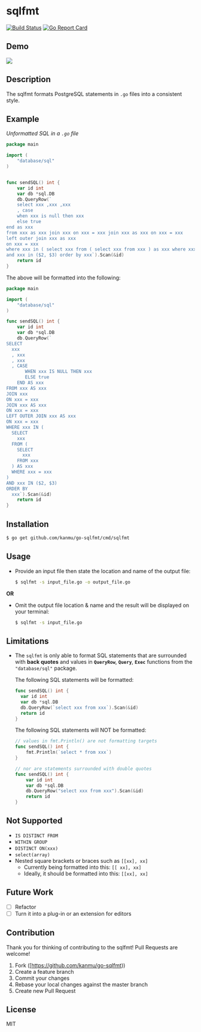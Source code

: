 # sqlfmt

[![Build Status](https://travis-ci.org/kanmu/go-sqlfmt.svg?branch=master)](https://travis-ci.org/kanmu/go-sqlfmt)
[![Go Report Card](https://goreportcard.com/badge/github.com/kanmu/go-sqlfmt)](https://goreportcard.com/report/github.com/kanmu/go-sqlfmt)

## Demo

![](https://raw.githubusercontent.com/kanmu/go-sqlfmt/master/gif/sql.gif?token=Al37VrrHKRlhQ_uOpxI30oKUX5OLNhlqks5cmu5AwA%3D%3D)

## Description

The sqlfmt formats PostgreSQL statements in `.go` files into a consistent style.

## Example

_Unformatted SQL in a `.go` file_

```go
package main

import (
	"database/sql"
)


func sendSQL() int {
	var id int
	var db *sql.DB
	db.QueryRow(`
	select xxx ,xxx ,xxx
	, case
	when xxx is null then xxx
	else true
end as xxx
from xxx as xxx join xxx on xxx = xxx join xxx as xxx on xxx = xxx
left outer join xxx as xxx
on xxx = xxx
where xxx in ( select xxx from ( select xxx from xxx ) as xxx where xxx = xxx )
and xxx in ($2, $3) order by xxx`).Scan(&id)
	return id
}
```

The above will be formatted into the following:

```go
package main

import (
	"database/sql"
)

func sendSQL() int {
	var id int
	var db *sql.DB
	db.QueryRow(`
SELECT
  xxx
  , xxx
  , xxx
  , CASE
       WHEN xxx IS NULL THEN xxx
       ELSE true
    END AS xxx
FROM xxx AS xxx
JOIN xxx
ON xxx = xxx
JOIN xxx AS xxx
ON xxx = xxx
LEFT OUTER JOIN xxx AS xxx
ON xxx = xxx
WHERE xxx IN (
  SELECT
    xxx
  FROM (
    SELECT
      xxx
    FROM xxx
  ) AS xxx
  WHERE xxx = xxx
)
AND xxx IN ($2, $3)
ORDER BY
  xxx`).Scan(&id)
	return id
}
```

## Installation

```bash
$ go get github.com/kanmu/go-sqlfmt/cmd/sqlfmt
```

## Usage

- Provide an input file then state the location and name of the output file:
  ```bash
  $ sqlfmt -s input_file.go -o output_file.go
  ```

**OR**

- Omit the output file location & name and the result will be displayed on your terminal:
  ```bash
  $ sqlfmt -s input_file.go
  ```

## Limitations

- The `sqlfmt` is only able to format SQL statements that are surrounded with **back quotes** and values in **`QueryRow`**, **`Query`**, **`Exec`**  functions from the `"database/sql"` package.

  The following SQL statements will be formatted:

  ```go
  func sendSQL() int {
  	var id int
  	var db *sql.DB
  	db.QueryRow(`select xxx from xxx`).Scan(&id)
  	return id
  }
  ```

  The following SQL statements will NOT be formatted:

  ```go
  // values in fmt.Println() are not formatting targets
  func sendSQL() int {
      fmt.Println(`select * from xxx`)
  }

  // nor are statements surrounded with double quotes
  func sendSQL() int {
      var id int
      var db *sql.DB
      db.QueryRow("select xxx from xxx").Scan(&id)
      return id
  }
  ```

## Not Supported

- `IS DISTINCT FROM`
- `WITHIN GROUP`
- `DISTINCT ON(xxx)`
- `select(array)`
- Nested square brackets or braces such as `[[xx], xx]`
  - Currently being formatted into this: `[[ xx], xx]`
  - Ideally, it should be formatted into this: `[[xx], xx]`

## Future Work

- [ ] Refactor
- [ ] Turn it into a plug-in or an extension for editors

## Contribution

Thank you for thinking of contributing to the sqlfmt!
Pull Requests are welcome!

1. Fork ([https://github.com/kanmu/go-sqlfmt))
2. Create a feature branch
3. Commit your changes
4. Rebase your local changes against the master branch
5. Create new Pull Request

## License

MIT

